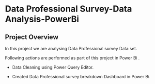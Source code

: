 # Data Professional Survey-Data Analysis-PowerBi

## Project Overview

In this project we are analysing Data Professional survey Data set. 

Following actions are performed as part of this project in Power Bi .

* Data Cleaning using Power Query Editor.

* Created Data Professional survey breakdown Dashboard in Power Bi.
 


